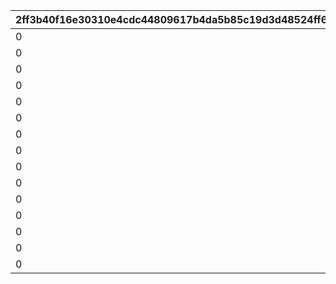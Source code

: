 |2ff3b40f16e30310e4cdc44809617b4da5b85c19d3d48524ff65654485491faf|d9a39ee7062eb54f862b2d9386539f6b4d474ee148da3397f976f4acc6127610|c283420f97973d4ec805ad1f8f012b12b0d3a6b4e883a95eeea509f0b1c50e44|a5e91296fccac6645f674783c6af1256571519018ab239dec61c5c879ec44b75|05370d42e3e68bbe798a38f49dafa5a5f3e4e101805c1f4e9a44ce0891182990|f11ab4348d257a5d40bb56f3965c01aac94c5d1a3ddfcefce6a62e2a7df4885a|2472459b6b6101ce0b1d53f46618b7d4566a677601f35b97899f07d52a0185c2|c5858c0f89286786ace690307276e80abb4587bddf326097cd99f98daaed0aea|c333cb0ce2827d5219466dfb39ec723cb9caa8add889fd5a6a0ce65209d64a35|c45378bafac128313808ba93333a8f35d8a872f25a0bc89aba56c0dc171e964f|7cc5c56b1bedab3b54b0e9f7747563d7803ede1a12c7dfc85396eed1cb53b54c|f38f8da8af845f0619e78b2597cfca34e7f8bf599a800c0f3568d50bc1292b2e|6bd8c3c6f09c885c5e871dc93412e6a171cff6dbda26fd51ed0ce1d2c911e8a7|56a377bd0f822c408c20ccc93382a34ff980efc77f8cdd092c1f9dc2ea53115a|c78517a28a758b6bbc83b593b2b63a4dbb35819c2f25c68f60afb01f18a6fd59|1b6c7933c5f3866f313ebf69e56048d26bc22e5ad562e71e8df36ecbf63a659a|22518c3673cc7f67fe297cff5a9a98f63fe290e6cc69415e8e39504752104a50|d62eae645f6b6ccc778e1dbb5a6a7ab3025c66c627107bdee11e85e15c6fd59b|152dd8825341d6870d2f6ded6f8e855009db50927be80e4fcefb1d654e876045|
| --- | --- | --- | --- | --- | --- | --- | --- | --- | --- | --- | --- | --- | --- | --- | --- | --- | --- | --- |
|0|94002|0|0|80|2|0|50|23001|0|2000000|0|12|1002200|1|20004|2|1|50|
|0|94002|0|0|80|2|0|100|23001|0|1600000|0|12|1002200|2|20004|2|51|40|
|0|94002|0|0|60|2|0|200|23001|0|1400000|0|12|1002200|3|20004|2|101|40|
|0|94002|0|0|60|2|0|500|23001|0|1200000|0|12|1002200|4|20004|2|201|35|
|0|94002|0|0|40|2|0|1000|23001|0|1000000|0|12|1002200|5|20004|2|501|35|
|0|94002|0|0|40|2|0|1500|23001|0|800000|0|12|1002200|6|20004|2|1001|30|
|0|94002|0|0|40|2|0|2000|23001|0|600000|0|12|1002200|7|20004|2|1501|25|
|0|94002|0|0|80|2|0|3000|23001|0|600000|0|12|1002200|8|20003|2|2001|25|
|0|94002|0|0|60|2|0|5000|23001|0|400000|0|12|1002200|9|20003|2|3001|20|
|0|94002|0|0|40|2|0|10000|23001|0|300000|0|12|1002200|10|20003|2|5001|15|
|0|94002|0|0|20|2|0|100000|23001|0|200000|0|12|1002200|11|20003|2|10001|10|
|0|94002|0|0|12|2|0|200000|23001|0|100000|0|12|1002200|12|20003|2|100001|5|
|0|94002|0|0|8|2|0|300000|23001|0|80000|0|12|1002200|13|20003|2|200001|5|
|0|94002|0|0|5|2|0|400000|23001|0|60000|0|12|1002200|14|20003|2|300001|5|
|0|94002|0|0|3|2|0|-1|23001|0|50000|0|12|1002200|15|20003|2|400001|5|